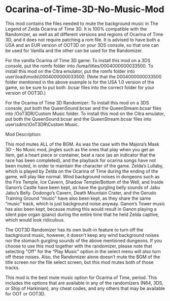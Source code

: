 # Ocarina-of-Time-3D-No-Music-Mod
This mod contains the files needed to mute the background music in The Legend of Zelda Ocarina of Time 3D. It is 100% compatible with the Randomizer, as well as all different versions and regions of Ocarina of Time 3D, and it does not require patching a rom file. It is advised to have both a USA and an EUR version of OOT3D on your 3DS console, so that one can be used for Vanilla and the other can be used for the Randomizer.

For the vanilla Ocarina of Time 3D game:
To install this mod on a 3DS console, put the romfs folder into /luma/titles/0004000000033500. To install this mod on the Citra emulator, put the romfs folder into user\load\mods\0004000000033500. (Note that the 0004000000033500 folder mentioned in the above example is for the USA 1.0 version of the game, so be sure to put both .bcsar files into the correct folder for your version of OOT3D.)

For the Ocarina of Time 3D Randomizer:
To install this mod on a 3DS console, put both the QueenSound.bcsar and the QueenStream.bcsar files into /OoT3DR/Custom Music folder. To install this mod on the Citra emulator, put both the QueenSound.bcsar and the QueenStream.bcsar files into
user\sdmc\OoT3DR\Custom Music.

Mod Description:

This mod mutes ALL of the BGM. As was the case with the Majora’s Mask 3D - No Music mod, jingles such as the ones that play when you get an item, get a heart piece or container, beat a race (as an indicator that the race has been completed), and the playback for ocarina songs have not been muted, in order to maintain the character of the game. Zelda’s Lullaby, which is played by Zelda on the Ocarina of Time during the ending of the game, will play like normal. Wind background noises in dungeons such as the Fire Temple, Ice Cavern, Shadow Temple/Bottom of the Well, and Inside Ganon’s Castle have been kept, as have the gurgling belly sounds of Jabu Jabu’s Belly. Dodongo’s Cavern, Death Mountain Crater, and the Gerudo Training Ground “music” have also been kept, as they share the same “music” track, which is just background noise anyway. Ganon’s Tower music has also been kept, because muting this would result in Ganon playing a silent pipe organ (piano) during the entire time that he held Zelda captive, which would look ridiculous.

The OOT3D Randomizer has its own built-in feature to turn off the background music, however, it doesn’t keep any wind background noises nor the stomach gurgling sounds of the above mentioned dungeons. If you choose to use this mod together with the randomizer, please note that selecting "Off" for the “Play Music” option in the select menu will also turn off these noises. Also, the Randomizer alone doesn’t mute the BGM of the title screen nor the file select screen, but this mod mutes both of those tracks.

This mod is the best mute music option for Ocarina of Time, period. This includes the options that are available in any of the randomizers (N64, 3DS, or Ship of Harkinian), any cheat codes, and any others that may be available for OOT or OOT3D.
